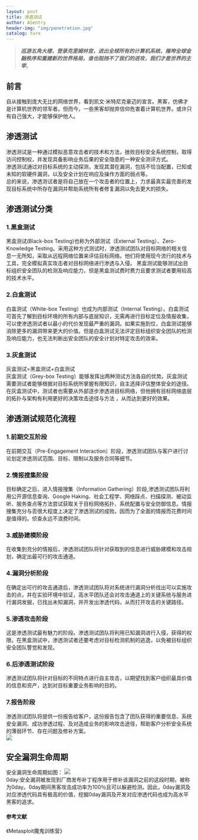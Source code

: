 ```yaml
---
layout: post
title: 渗透测试
author: ASentry
header-img: "img/penetration.jpg"
catalog: ture
---
```

> ***巡游五角大楼，登录克里姆林宫，进出全球所有的计算机系统，摧垮全球金融秩序和重建新的世界格局，谁也阻挡不了我们的进攻，我们才是世界的主宰***。

## 前言 ##
自从接触到庞大无比的网络世界，看到凯文·米特尼克豪迈的宣言。黑客，仿佛才是计算机世界的领军者。但而今，一些黑客却抛弃信仰危害着计算机世界。或许只有自己强大，才能够保护他人。
## 渗透测试 ##
渗透测试是一种通过模拟恶意攻击者的技术和方法，挫败目标安全系统控制，取得访问控制权，并发现具备影响业务后果的安全隐患的一种安全测评方式。     
渗透测试通过对目标系统的主动探测，发现其潜在漏洞，包括不恰当配置，已知或未知的软硬件漏洞，以及安全计划在响应及操作方面的弱点等。   
总的来说，渗透测试者是将自己放在一个攻击者的位置上，力求最真实最完善的发现目标系统中所存在漏洞并帮助系统所有者修复漏洞以免去更大的损失。
## 渗透测试分类 ##
### 1.黑盒测试 ###
黑盒测试(Black-box Testing)也称为外部测试（External Testing）、Zero-Knowledge Testing。采用这种方式测试时，渗透测试团队对目标网络的相关信息一无所知，采取从远程网络位置来评估目标网络。他们将使用现今流行的技术与工具，完全模拟真实攻击者对目标网络进行渗透与入侵。
黑盒测试能够测试出目标组织安全团队的检测及响应能力，但是黑盒测试费时费力且要求测试者要用较高的技术水平。
### 2.白盒测试 ###
白盒测试（White-box Testing）也成为内部测试（Internal Testing）。白盒测试可首先了解到目标环境的所有内部与底层知识，无需再进行目标定位及情报收集，可以使渗透测试者以最小的代价发现最严重的漏洞。如果实施到位，白盒测试能够消除更多的漏洞带来更大的价值。但是白盒测试无法评定目标组织安全团队的检测及响应能力，也无法判断出安全团队的安全计划对特定攻击的效率。
### 3.灰盒测试 ###
灰盒测试=黑盒测试+白盒测试     
灰盒测试（Grey-box Testing）能够发挥出两种测试方法各自的优势。灰盒测试需要测试者能够根据对目标系统所掌握有限知识，自主选择评估整体安全的途径。在灰盒测试中，测试者也需要从外部逐步渗透进目标网络，但他拥有目标网络底层的拓扑与架构有利用更好的决策攻击途径与方法 ，从而达到更好的效果。      
## 渗透测试规范化流程 ##
### 1.前期交互阶段 ###
在前期交互（Pre-Engagement Interaction）阶段，渗透测试团队与客户进行讨论划定渗透测试范围、目标、限制以及服务合同等细节。  
### 2.情报搜集阶段 ###
目标确定之后，进入情报搜集（Information Gathering）阶段,渗透测试团队将利用公开源信息查询、Google Haking、社会工程学、网络踩点、扫描探测、被动监听、服务查点等方法尝试获取关于目标网络拓扑、系统配置与安全防御信息。情报搜集充分与否很大程度上决定了渗透测试的成败。因而为了全面的情报而花费时间是值得的。侦查永远不浪费时间。     
### 3.威胁建模阶段 ###
在收集到充分的情报后，渗透测试团队将针对获取到的信息进行威胁建模和攻击规划，确定出最可行的攻击通道。   
### 4.漏洞分析阶段 ###
在确定出可行的攻击通道后，渗透测试团队将对系统进行漏洞分析找出可以实施攻击的点，并在实验环境中验证，高水平团队还会对攻击通道上的关键系统与服务进行漏洞发掘，已找出未知漏洞，并开发出渗透代码，从而打开攻击的关键路径。     
### 5.渗透攻击阶段 ###
这是渗透测试最有魅力的阶段。渗透测试团队将利用已知漏洞进行入侵，获得的权限。在黑盒测试中，渗透测试者还要考虑对目标检测机制的逃逸，以免被目标组织安全团队警觉和发现。     
### 6.后渗透测试阶段 ###
渗透测试团队将针对目标的不同特点进行自主攻击，以期望找到客户组织最具价值的信息和资产，达到对目标重要业务影响的目的。
### 7.报告阶段 ###
渗透测试团队将提供一份报告给客户，这份报告包含了团队获得的重要信息、系统安全漏洞、成功渗透过程、及对造成业务的影响攻击途径，帮助客户分析安全系统的薄弱环节、存在问题及修补方案。  
![](http://i.imgur.com/XZ0FxJn.jpg)     
## 安全漏洞生命周期 ##
安全漏洞生命周期如图：
![](http://i.imgur.com/whpt68o.jpg)  
0day:安全漏洞被发现到厂商发布补丁程序用于修补该漏洞之前的这段时期，被称为0day。0day期间黑客攻击成功率为100％且可以躲避检测。因此，0day漏洞及对应渗透代码具有极高的价值，挖掘0day漏洞及开发对应渗透代码也成为高水平黑客的追求。      
#### 参考文献 ####
《Metasploit魔鬼训练营》



